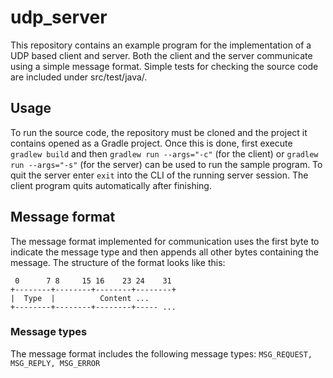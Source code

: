 # udp_server
This repository contains an example program for the implementation of a UDP based client and server. Both the client and the server communicate using a simple message format. Simple tests for checking the source code are included under src/test/java/.

## Usage
To run the source code, the repository must be cloned and the project it contains opened as a Gradle project. Once this is done, first execute ```gradlew build``` and then ```gradlew run --args="-c"``` (for the client) or ```gradlew run --args="-s"``` (for the server) can be used to run the sample program. To quit the server enter ```exit``` into the CLI of the running server session. The client program quits automatically after finishing.

## Message format
The message format implemented for communication uses the first byte to indicate the message type and then appends all other bytes containing the message. 
The structure of the format looks like this:
```
 0      7 8     15 16    23 24    31
+--------+--------+--------+--------+
|  Type  |          Content ...     
+--------+--------+--------+----- ...
```

### Message types
The message format includes the following message types: ```MSG_REQUEST, MSG_REPLY, MSG_ERROR```
